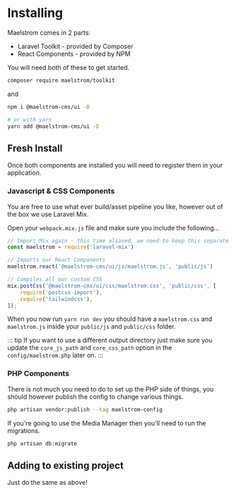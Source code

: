 # Installing

Maelstrom comes in 2 parts:

- Laravel Toolkit - provided by Composer
- React Components - provided by NPM

You will need both of these to get started.

```sh
composer require maelstrom/toolkit
```

and

```sh
npm i @maelstrom-cms/ui -D

# or with yarn
yarn add @maelstrom-cms/ui -D
```

## Fresh Install

Once both components are installed you will need to register them in your application.

### Javascript & CSS Components

You are free to use what ever build/asset pipeline you like, however out of the box we use Laravel Mix.

Open your `webpack.mix.js` file and make sure you include the following...

```js
// Import Mix again - this time aliased, we need to keep this separate from your frontend `mix` instance.
const maelstrom = require('laravel-mix')

// Imports our React Components
maelstrom.react('@maelstrom-cms/ui/js/maelstrom.js', 'public/js')

// Compiles all our custom CSS
mix.postCss('@maelstrom-cms/ui/css/maelstrom.css', 'public/css', [
    require('postcss-import'),
    require('tailwindcss'),
]);
```

When you now run `yarn run dev` you should have a `maelstrom.css` and `maelstrom.js` inside your `public/js` and `public/css` folder.

::: tip
If you want to use a different output directory just make sure you update the `core_js_path` and `core_css_path` option in the `config/maelstrom.php` later on.
::: 

### PHP Components

There is not much you need to do to set up the PHP side of things, you should however publish the config to change various things.

```sh
php artisan vendor:publish --tag maelstrom-config
```

If you're going to use the Media Manager then you'll need to run the migrations.

```sh
php artisan db:migrate
```

## Adding to existing project

Just do the same as above!
